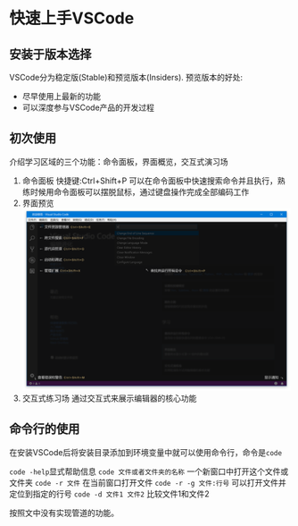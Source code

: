 # 快速上手VSCode

## 安装于版本选择

VSCode分为稳定版(Stable)和预览版本(Insiders).
预览版本的好处:

+ 尽早使用上最新的功能
+ 可以深度参与VSCode产品的开发过程

## 初次使用

介绍学习区域的三个功能：命令面板，界面概览，交互式演习场

1. 命令面板
 快捷键:Ctrl+Shift+P
 可以在命令面板中快速搜索命令并且执行，熟练时候用命令面板可以摆脱鼠标，通过键盘操作完成全部编码工作
2. 界面预览
 ![界面预览](imgs/界面预览.png)
3. 交互式练习场
 通过交互式来展示编辑器的核心功能

## 命令行的使用

在安装VSCode后将安装目录添加到环境变量中就可以使用命令行，命令是`code`

`code -help`显式帮助信息
`code 文件或者文件夹的名称` 一个新窗口中打开这个文件或文件夹
`code -r 文件` 在当前窗口打开文件
`code -r -g 文件:行号` 可以打开文件并定位到指定的行号
`code -d 文件1 文件2` 比较文件1和文件2

按照文中没有实现管道的功能。